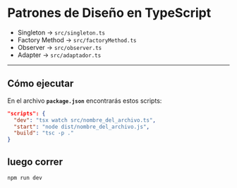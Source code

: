 # Patrones de Diseño en TypeScript

- Singleton → `src/singleton.ts`
- Factory Method → `src/factoryMethod.ts`
- Observer → `src/observer.ts`
- Adapter → `src/adaptador.ts`

---

## Cómo ejecutar

En el archivo **`package.json`** encontrarás estos scripts:

```json
"scripts": {
  "dev": "tsx watch src/nombre_del_archivo.ts",
  "start": "node dist/nombre_del_archivo.js",
  "build": "tsc -p ."
}
```

## luego correr

```bash
npm run dev
```
